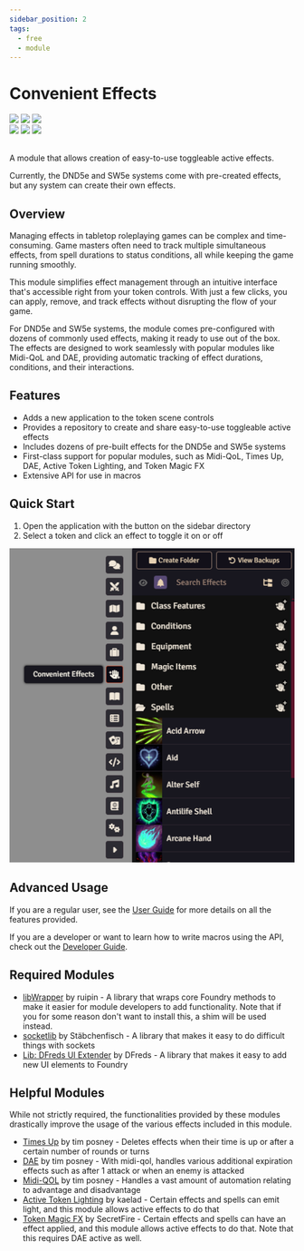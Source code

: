 ```yaml
---
sidebar_position: 2
tags:
  - free
  - module
---
```


# Convenient Effects

<img src="https://img.shields.io/badge/Free-00aa00?style=for-the-badge"/>
<img src="https://img.shields.io/badge/Any%20System-00aaaa?style=for-the-badge"/>
<a target="_blank" href="https://foundryvtt.com/packages/dfreds-convenient-effects"><img src="https://img.shields.io/badge/Download-2e2e2e?style=for-the-badge"/></a>
<br />
<a target="_blank" href="https://github.com/DFreds/dfreds-convenient-effects"><img src="https://img.shields.io/github/v/release/DFreds/dfreds-convenient-effects?style=for-the-badge&label=Version"/></a>
<img src="https://img.shields.io/badge/dynamic/json?url=https%3A%2F%2Fgithub.com%2FDFreds%2Fdfreds-convenient-effects%2Freleases%2Flatest%2Fdownload%2Fmodule.json&query=%24.compatibility.verified&style=for-the-badge&logo=foundryvirtualtabletop&label=Foundry%20Version&color=%23fe6a1f"/>
<a target="_blank" href="https://forge-vtt.com/bazaar#package=dfreds-convenient-effects"><img src="https://img.shields.io/badge/dynamic/json?label=Installs&query=package.installs&suffix=%25&url=https://forge-vtt.com/api/bazaar/package/dfreds-convenient-effects&colorB=68a74f&style=for-the-badge"/></a>
<br/>
<br/>

A module that allows creation of easy-to-use toggleable active effects.

Currently, the DND5e and SW5e systems come with pre-created effects, but any
system can create their own effects.

## Overview 

Managing effects in tabletop roleplaying games can be complex and
time-consuming. Game masters often need to track multiple simultaneous effects,
from spell durations to status conditions, all while keeping the game running
smoothly.

This module simplifies effect management through an intuitive interface that's
accessible right from your token controls. With just a few clicks, you can
apply, remove, and track effects without disrupting the flow of your game.

For DND5e and SW5e systems, the module comes pre-configured with dozens of
commonly used effects, making it ready to use out of the box. The effects are
designed to work seamlessly with popular modules like Midi-QoL and DAE,
providing automatic tracking of effect durations, conditions, and their
interactions.

## Features

- Adds a new application to the token scene controls
- Provides a repository to create and share easy-to-use toggleable active effects
- Includes dozens of pre-built effects for the DND5e and SW5e systems
- First-class support for popular modules, such as Midi-QoL, Times Up, DAE, Active Token Lighting, and Token Magic FX
- Extensive API for use in macros

## Quick Start

1. Open the application with the button on the sidebar directory
1. Select a token and click an effect to toggle it on or off

![Convenient Effects App](./img/convenient-effects-app.png)

## Advanced Usage

If you are a regular user, see the [User Guide](./user-guide) for more details
on all the features provided.

If you are a developer or want to learn how to write macros using the API, check
out the [Developer Guide](./developer-guide).

## Required Modules

- [libWrapper](https://foundryvtt.com/packages/lib-wrapper) by ruipin - A
  library that wraps core Foundry methods to make it easier for module
  developers to add functionality. Note that if you for some reason don't want
  to install this, a shim will be used instead.
- [socketlib](https://foundryvtt.com/packages/socketlib) by Stäbchenfisch - A
  library that makes it easy to do difficult things with sockets
- [Lib: DFreds UI Extender](https://foundryvtt.com/packages/lib-dfreds-ui-extender) by DFreds - A library that makes it easy to add new UI elements to Foundry

## Helpful Modules

While not strictly required, the functionalities provided by these modules
drastically improve the usage of the various effects included in this module.

- [Times Up](https://foundryvtt.com/packages/times-up) by tim posney - Deletes
effects when their time is up or after a certain number of rounds or turns
- [DAE](https://foundryvtt.com/packages/dae) by tim posney - With midi-qol,
handles various additional expiration effects such as after 1 attack or when an
enemy is attacked
- [Midi-QOL](https://foundryvtt.com/packages/midi-qol) by tim posney - Handles a
vast amount of automation relating to advantage and disadvantage
- [Active Token Lighting](https://foundryvtt.com/packages/ATL) by kaelad -
Certain effects and spells can emit light, and this module allows active effects
to do that
- [Token Magic FX](https://foundryvtt.com/packages/tokenmagic) by SecretFire -
Certain effects and spells can have an effect applied, and this module allows
active effects to do that. Note that this requires DAE active as well.